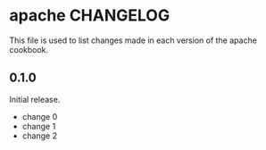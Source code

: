 # apache CHANGELOG

This file is used to list changes made in each version of the apache cookbook.

## 0.1.0

Initial release.

- change 0
- change 1
- change 2
